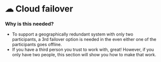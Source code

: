 # ☁ Cloud failover

### Why is this needed?

* To support a geographically redundant system with only two participants, a 3rd failover option is needed in the even either one of the participants goes offline.
* If you have a third person you trust to work with, great! However, if you only have two people, this section will show you how to make that work.
